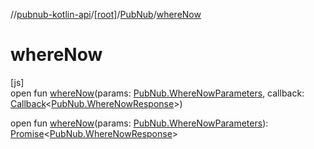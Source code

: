 //[pubnub-kotlin-api](../../../index.md)/[[root]](../index.md)/[PubNub](index.md)/[whereNow](where-now.md)

# whereNow

[js]\
open fun [whereNow](where-now.md)(params: [PubNub.WhereNowParameters](-where-now-parameters/index.md), callback: [Callback](../-callback/index.md)&lt;[PubNub.WhereNowResponse](-where-now-response/index.md)&gt;)

open fun [whereNow](where-now.md)(params: [PubNub.WhereNowParameters](-where-now-parameters/index.md)): [Promise](https://kotlinlang.org/api/core/kotlin-stdlib/kotlin.js/-promise/index.html)&lt;[PubNub.WhereNowResponse](-where-now-response/index.md)&gt;
